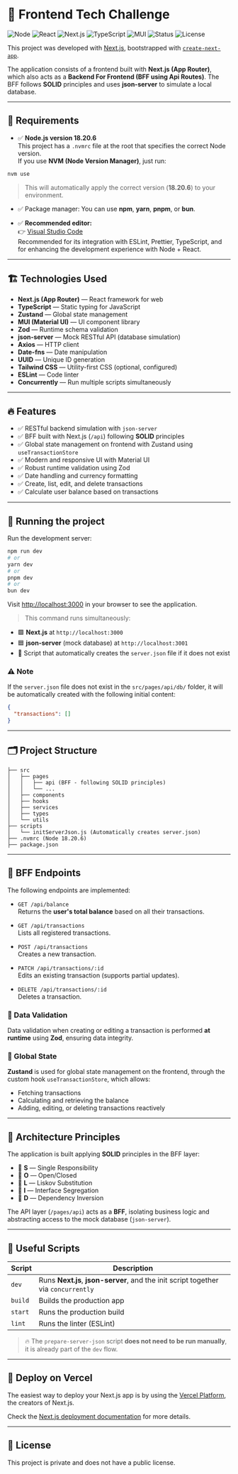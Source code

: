 # 🚀 Frontend Tech Challenge

![Node](https://img.shields.io/badge/Node-18.20.6-brightgreen)
![React](https://img.shields.io/badge/React-18-blue)
![Next.js](https://img.shields.io/badge/Next.js-Pages%20Router-black)
![TypeScript](https://img.shields.io/badge/TypeScript-5-blue)
![MUI](https://img.shields.io/badge/MUI-v5-blue)
![Status](https://img.shields.io/badge/Status-Development-yellow)
![License](https://img.shields.io/badge/License-Private-red)

This project was developed with [Next.js](https://nextjs.org), bootstrapped with [`create-next-app`](https://nextjs.org/docs/app/api-reference/cli/create-next-app).

The application consists of a frontend built with **Next.js (App Router)**, which also acts as a **Backend For Frontend (BFF using Api Routes)**. The BFF follows **SOLID** principles and uses **json-server** to simulate a local database.

---

## 🧰 Requirements

- ✅ **Node.js version 18.20.6**  
  This project has a `.nvmrc` file at the root that specifies the correct Node version.  
  If you use **NVM (Node Version Manager)**, just run:

```bash
nvm use
```

> This will automatically apply the correct version (**18.20.6**) to your environment.

- ✅ Package manager: You can use **npm**, **yarn**, **pnpm**, or **bun**.

- ✅ **Recommended editor:**  
  👉 [Visual Studio Code](https://code.visualstudio.com/)  
  Recommended for its integration with ESLint, Prettier, TypeScript, and for enhancing the development experience with Node + React.

---

## 🏗️ Technologies Used

- **Next.js (App Router)** — React framework for web
- **TypeScript** — Static typing for JavaScript
- **Zustand** — Global state management
- **MUI (Material UI)** — UI component library
- **Zod** — Runtime schema validation
- **json-server** — Mock RESTful API (database simulation)
- **Axios** — HTTP client
- **Date-fns** — Date manipulation
- **UUID** — Unique ID generation
- **Tailwind CSS** — Utility-first CSS (optional, configured)
- **ESLint** — Code linter
- **Concurrently** — Run multiple scripts simultaneously

---

## 🔥 Features

- ✅ RESTful backend simulation with `json-server`
- ✅ BFF built with Next.js (`/api`) following **SOLID** principles
- ✅ Global state management on frontend with Zustand using `useTransactionStore`
- ✅ Modern and responsive UI with Material UI
- ✅ Robust runtime validation using Zod
- ✅ Date handling and currency formatting
- ✅ Create, list, edit, and delete transactions
- ✅ Calculate user balance based on transactions

---

## 🚀 Running the project

Run the development server:

```bash
npm run dev
# or
yarn dev
# or
pnpm dev
# or
bun dev
```

Visit [http://localhost:3000](http://localhost:3000) in your browser to see the application.

> This command runs simultaneously:

- 🟩 **Next.js** at `http://localhost:3000`
- 🟦 **json-server** (mock database) at `http://localhost:3001`
- 🔧 Script that automatically creates the `server.json` file if it does not exist

### ⚠️ Note

If the `server.json` file does not exist in the `src/pages/api/db/` folder, it will be automatically created with the following initial content:

```json
{
  "transactions": []
}
```

---

## 🗂️ Project Structure

```
├── src
│   ├── pages
│   │   ├── api (BFF - following SOLID principles)
│   │   └── ...
│   ├── components
│   ├── hooks
│   ├── services
│   ├── types
│   └── utils
├── scripts
│   └── initServerJson.js (Automatically creates server.json)
├── .nvmrc (Node 18.20.6)
├── package.json
```

---

## 🔗 BFF Endpoints

The following endpoints are implemented:

- `GET /api/balance`  
  Returns the **user's total balance** based on all their transactions.

- `GET /api/transactions`  
  Lists all registered transactions.

- `POST /api/transactions`  
  Creates a new transaction.

- `PATCH /api/transactions/:id`  
  Edits an existing transaction (supports partial updates).

- `DELETE /api/transactions/:id`  
  Deletes a transaction.

### 🔐 Data Validation

Data validation when creating or editing a transaction is performed **at runtime** using **Zod**, ensuring data integrity.

### 🧠 Global State

**Zustand** is used for global state management on the frontend, through the custom hook `useTransactionStore`, which allows:

- Fetching transactions
- Calculating and retrieving the balance
- Adding, editing, or deleting transactions reactively

---

## 🧠 Architecture Principles

The application is built applying **SOLID** principles in the BFF layer:

- 🔸 **S** — Single Responsibility
- 🔸 **O** — Open/Closed
- 🔸 **L** — Liskov Substitution
- 🔸 **I** — Interface Segregation
- 🔸 **D** — Dependency Inversion

The API layer (`/pages/api`) acts as a **BFF**, isolating business logic and abstracting access to the mock database (`json-server`).

---

## 🚧 Useful Scripts

| Script  | Description                                                                        |
| ------- | ---------------------------------------------------------------------------------- |
| `dev`   | Runs **Next.js**, **json-server**, and the init script together via `concurrently` |
| `build` | Builds the production app                                                          |
| `start` | Runs the production build                                                          |
| `lint`  | Runs the linter (ESLint)                                                           |

> 🔥 The `prepare-server-json` script **does not need to be run manually**, it is already part of the `dev` flow.

---

## 🚀 Deploy on Vercel

The easiest way to deploy your Next.js app is by using the [Vercel Platform](https://vercel.com/new), the creators of Next.js.

Check the [Next.js deployment documentation](https://nextjs.org/docs/app/building-your-application/deploying) for more details.

---

## 📝 License

This project is private and does not have a public license.
